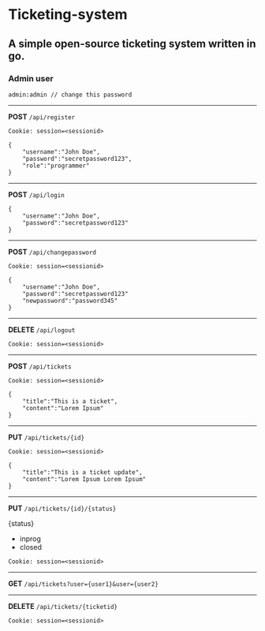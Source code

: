 # Ticketing-system

## A simple open-source ticketing system written in go.

### Admin user
 `admin:admin // change this password`

----
**POST** `/api/register`
```
Cookie: session=<sessionid>
```

```
{
    "username":"John Doe",
    "password":"secretpassword123",
    "role":"programmer"
}
```
----
**POST** `/api/login`

```
{
    "username":"John Doe",
    "password":"secretpassword123"
}
```
----
**POST** `/api/changepassword`
```
Cookie: session=<sessionid>
```

```
{
    "username":"John Doe",
    "password":"secretpassword123"
    "newpassword":"password345"
}
```
----
**DELETE** `/api/logout`

```
Cookie: session=<sessionid>
```
----
**POST** `/api/tickets`
```
Cookie: session=<sessionid>
```
```
{
    "title":"This is a ticket",
    "content":"Lorem Ipsum"
}
```


----
**PUT** `/api/tickets/{id}`
```
Cookie: session=<sessionid>
```
```
{
    "title":"This is a ticket update",
    "content":"Lorem Ipsum Lorem Ipsum"
}
```
----
**PUT** `/api/tickets/{id}/{status}`

{status}
- inprog
- closed
```
Cookie: session=<sessionid>
```
----
**GET** `/api/tickets?user={user1}&user={user2}`

----
**DELETE** `/api/tickets/{ticketid}`
```
Cookie: session=<sessionid>
```